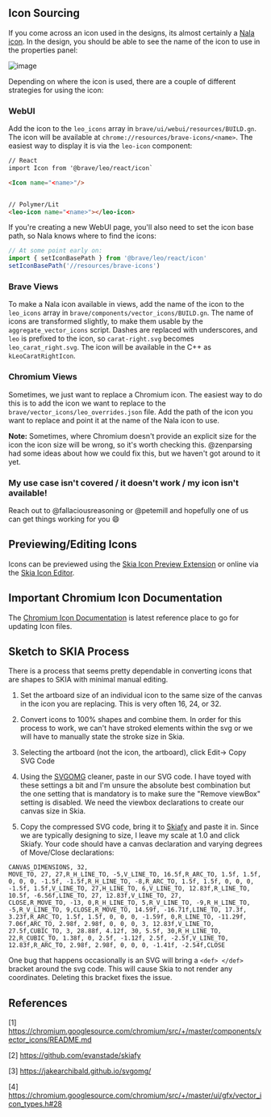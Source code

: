 

## Icon Sourcing

If you come across an icon used in the designs, its almost certainly a [Nala icon](https://nala.bravesoftware.com/?path=/story/components-icon--all-icons). In the design, you should be able to see the name of the icon to use in the properties panel:

![image](https://github.com/brave/brave-browser/assets/7678024/5656b448-6dba-47a8-84da-97aadbcce505)

Depending on where the icon is used, there are a couple of different strategies for using the icon:

### WebUI

Add the icon to the `leo_icons` array in `brave/ui/webui/resources/BUILD.gn`. The icon will be available at `chrome://resources/brave-icons/<name>`. The easiest way to display it is via the `leo-icon` component:

```html
// React
import Icon from '@brave/leo/react/icon`

<Icon name="<name>"/>


// Polymer/Lit
<leo-icon name="<name>"></leo-icon>
```

If you're creating a new WebUI page, you'll also need to set the icon base path, so Nala knows where to find the icons:

```ts
// At some point early on:
import { setIconBasePath } from '@brave/leo/react/icon'
setIconBasePath('//resources/brave-icons')
```

### Brave Views

To make a Nala icon available in views, add the name of the icon to the `leo_icons` array in `brave/components/vector_icons/BUILD.gn`. The name of icons are transformed slightly, to make them usable by the `aggregate_vector_icons` script. Dashes are replaced with underscores, and `leo` is prefixed to the icon, so `carat-right.svg` becomes `leo_carat_right.svg`. The icon will be available in the C++ as `kLeoCaratRightIcon`.

### Chromium Views

Sometimes, we just want to replace a Chromium icon. The easiest way to do this is to add the icon we want to replace to the `brave/vector_icons/leo_overrides.json` file. Add the path of the icon you want to replace and point it at the name of the Nala icon to use.

**Note:** Sometimes, where Chromium doesn't provide an explicit size for the icon the icon size will be wrong, so it's worth checking this. @zenparsing had some ideas about how we could fix this, but we haven't got around to it yet.

### My use case isn't covered / it doesn't work / my icon isn't available!

Reach out to @fallaciousreasoning or @petemill and hopefully one of us can get things working for you :smile:

## Previewing/Editing Icons

Icons can be previewed using the [Skia Icon Preview Extension](https://github.com/petemill/skia-icon-preview-extension) or online via the [Skia Icon Editor](https://github.com/fallaciousreasoning/skia-icon-editor).

## Important Chromium Icon Documentation

The [Chromium Icon Documentation](https://chromium.googlesource.com/chromium/src/+/master/components/vector_icons/README.md) is latest reference place to go for updating Icon files.

## Sketch to SKIA Process

There is a process that seems pretty dependable in converting icons that are shapes to SKIA with minimal manual editing. 

1. Set the artboard size of an individual icon to the same size of the canvas in the icon you are replacing. This is very often 16, 24, or 32. 

2. Convert icons to 100% shapes and combine them. In order for this process to work, we can't have stroked elements within the svg or we will have to manually state the stroke size in Skia. 

3. Selecting the artboard (not the icon, the artboard), click Edit-> Copy SVG Code

4. Using the [SVGOMG](https://jakearchibald.github.io/svgomg/) cleaner, paste in our SVG code. I have toyed with these settings a bit and I'm unsure the absolute best combination but the one setting that is mandatory is to make sure the "Remove viewBox" setting is disabled. We need the viewbox declarations to create our canvas size in Skia.

5. Copy the compressed SVG code, bring it to [Skiafy](https://github.com/evanstade/skiafy) and paste it in. Since we are typically designing to size, I leave my scale at 1.0 and click Skiafy. Your code should have a canvas declaration and varying degrees of Move/Close declarations: 

```
CANVAS_DIMENSIONS, 32,
MOVE_TO, 27, 27,R_H_LINE_TO, -5,V_LINE_TO, 16.5f,R_ARC_TO, 1.5f, 1.5f, 0, 0, 0, -1.5f, -1.5f,R_H_LINE_TO, -8,R_ARC_TO, 1.5f, 1.5f, 0, 0, 0, -1.5f, 1.5f,V_LINE_TO, 27,H_LINE_TO, 6,V_LINE_TO, 12.83f,R_LINE_TO, 10.5f, -6.56f,LINE_TO, 27, 12.83f,V_LINE_TO, 27,
CLOSE,R_MOVE_TO, -13, 0,R_H_LINE_TO, 5,R_V_LINE_TO, -9,R_H_LINE_TO, -5,R_V_LINE_TO, 9,CLOSE,R_MOVE_TO, 14.59f, -16.71f,LINE_TO, 17.3f, 3.23f,R_ARC_TO, 1.5f, 1.5f, 0, 0, 0, -1.59f, 0,R_LINE_TO, -11.29f, 7.06f,ARC_TO, 2.98f, 2.98f, 0, 0, 0, 3, 12.83f,V_LINE_TO, 27.5f,CUBIC_TO, 3, 28.88f, 4.12f, 30, 5.5f, 30,R_H_LINE_TO, 22,R_CUBIC_TO, 1.38f, 0, 2.5f, -1.12f, 2.5f, -2.5f,V_LINE_TO, 12.83f,R_ARC_TO, 2.98f, 2.98f, 0, 0, 0, -1.41f, -2.54f,CLOSE
```

One bug that happens occasionally is an SVG will bring a `<def> </def>` bracket around the svg code. This will cause Skia to not render any coordinates. Deleting this bracket fixes the issue. 

## References

[1] https://chromium.googlesource.com/chromium/src/+/master/components/vector_icons/README.md

[2] https://github.com/evanstade/skiafy

[3] https://jakearchibald.github.io/svgomg/

[4] https://chromium.googlesource.com/chromium/src/+/master/ui/gfx/vector_icon_types.h#28

